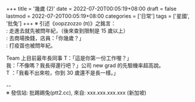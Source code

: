 +++
title = '幾歲 (2)'
date = 2022-07-20T00:05:19+08:00
draft = false
lastmod = 2022-07-20T00:05:19+08:00
categories = ['日常']
tags = ['星國', '批兔']
+++
※ 引述《oopzzozzo (π)》之銘言：<br>
: 走進去就先被問年紀，（後來查到限制是 15 歲以上）<br>
: 去商場換錢，店員：「你幾歲？」<br>
: 打疫苗也被問年紀。<br>

Team 上目前最年長同事 T：「這是你第一份工作喔？」<br>
我：「不像嗎？我長得還行吧？」公司 new grad 的先驗機率超高說。<br>
T ：「我看不出來啦，你到 30 歲還不是長一樣。」<br>
<br>
--<br>
※ 發信站: 批踢踢兔(ptt2.cc), 來自: xxx.xxx.xxx.xxx (新加坡)<br>
